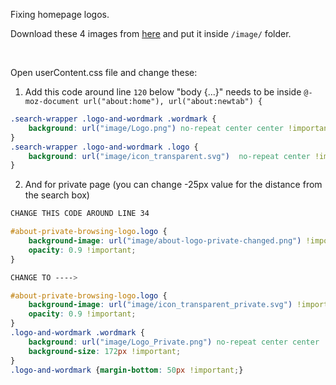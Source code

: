 Fixing homepage logos.

Download these 4 images from [here](https://github.com/datguypiko/Firefox-Mod-Blur/tree/master/old/LibreWolf) and put it inside `/image/` folder.

</br>

Open userContent.css file and change these:

1. Add this code around line `120` below "body {...}" needs to be inside `@-moz-document url("about:home"), url("about:newtab") {` 



```css
.search-wrapper .logo-and-wordmark .wordmark {
    background: url("image/Logo.png") no-repeat center center !important;
}
.search-wrapper .logo-and-wordmark .logo {
    background: url("image/icon_transparent.svg")  no-repeat center !important;
}
```

2. And for private page (you can change -25px value for the distance from the search box)

```css
CHANGE THIS CODE AROUND LINE 34

#about-private-browsing-logo.logo {
    background-image: url("image/about-logo-private-changed.png") !important;
    opacity: 0.9 !important;
}

CHANGE TO ---->

#about-private-browsing-logo.logo {
    background-image: url("image/icon_transparent_private.svg") !important;
    opacity: 0.9 !important; 
}
.logo-and-wordmark .wordmark {
    background: url("image/Logo_Private.png") no-repeat center center !important;
    background-size: 172px !important;
}
.logo-and-wordmark {margin-bottom: 50px !important;}
```



